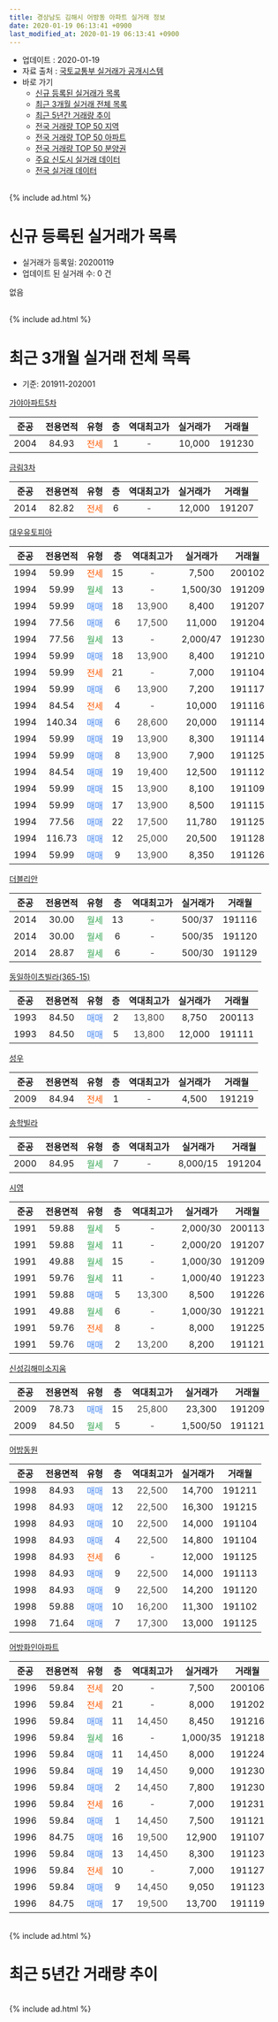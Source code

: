 ```yaml
---
title: 경상남도 김해시 어방동 아파트 실거래 정보
date: 2020-01-19 06:13:41 +0900
last_modified_at: 2020-01-19 06:13:41 +0900
---
```


* 업데이트 : 2020-01-19
* 자료 출처 : [국토교통부 실거래가 공개시스템](http://rt.molit.go.kr)
* 바로 가기
    * [신규 등록된 실거래가 목록](#신규-등록된-실거래가-목록)
    * [최근 3개월 실거래 전체 목록](#최근-3개월-실거래-전체-목록)
    * [최근 5년간 거래량 추이](#최근-5년간-거래량-추이)
    * [전국 거래량 TOP 50 지역](https://apt-info.github.io/apt-trade-info/최근-3개월-전국에서-가장-거래가-많이-발생한-지역)
    * [전국 거래량 TOP 50 아파트](https://apt-info.github.io/apt-trade-info/최근-3개월-전국에서-가장-거래가-많이-발생한-아파트)
    * [전국 거래량 TOP 50 분양권](https://apt-info.github.io/apt-trade-info/최근-3개월-전국에서-가장-거래가-많이-발생한-분양권)
    * [주요 신도시 실거래 데이터](https://apt-info.github.io/apt-trade-info/주요-신도시)
    * [전국 실거래 데이터](https://apt-info.github.io/apt-trade-info/전국)
<br>
{% include ad.html %}
<br>

# 신규 등록된 실거래가 목록
* 실거래가 등록일: 20200119
* 업데이트 된 실거래 수: 0 건

없음

<br>
{% include ad.html %}
<br>

# 최근 3개월 실거래 전체 목록
* 기준: 201911-202001


[가야아파트5차](https://search.naver.com/search.naver?query=%EA%B2%BD%EC%83%81%EB%82%A8%EB%8F%84+%EA%B9%80%ED%95%B4%EC%8B%9C+%EC%96%B4%EB%B0%A9%EB%8F%99+%EA%B0%80%EC%95%BC%EC%95%84%ED%8C%8C%ED%8A%B85%EC%B0%A8)

|준공|전용면적|유형|층|역대최고가|실거래가|거래월|
|:---:|:---:|:---:|:---:|:---:|:---:|:---:|
|2004|84.93|<span style="color:#ff5a00">전세</span>|1|<span style="color:#444444">-</span>|10,000|191230|

[금림3차](https://search.naver.com/search.naver?query=%EA%B2%BD%EC%83%81%EB%82%A8%EB%8F%84+%EA%B9%80%ED%95%B4%EC%8B%9C+%EC%96%B4%EB%B0%A9%EB%8F%99+%EA%B8%88%EB%A6%BC3%EC%B0%A8)

|준공|전용면적|유형|층|역대최고가|실거래가|거래월|
|:---:|:---:|:---:|:---:|:---:|:---:|:---:|
|2014|82.82|<span style="color:#ff5a00">전세</span>|6|<span style="color:#444444">-</span>|12,000|191207|

[대우유토피아](https://search.naver.com/search.naver?query=%EA%B2%BD%EC%83%81%EB%82%A8%EB%8F%84+%EA%B9%80%ED%95%B4%EC%8B%9C+%EC%96%B4%EB%B0%A9%EB%8F%99+%EB%8C%80%EC%9A%B0%EC%9C%A0%ED%86%A0%ED%94%BC%EC%95%84)

|준공|전용면적|유형|층|역대최고가|실거래가|거래월|
|:---:|:---:|:---:|:---:|:---:|:---:|:---:|
|1994|59.99|<span style="color:#ff5a00">전세</span>|15|<span style="color:#444444">-</span>|7,500|200102|
|1994|59.99|<span style="color:#34a853">월세</span>|13|<span style="color:#444444">-</span>|1,500/30|191209|
|1994|59.99|<span style="color:#4285f3">매매</span>|18|<span style="color:#444444">13,900</span>|8,400|191207|
|1994|77.56|<span style="color:#4285f3">매매</span>|6|<span style="color:#444444">17,500</span>|11,000|191204|
|1994|77.56|<span style="color:#34a853">월세</span>|13|<span style="color:#444444">-</span>|2,000/47|191230|
|1994|59.99|<span style="color:#4285f3">매매</span>|18|<span style="color:#444444">13,900</span>|8,400|191210|
|1994|59.99|<span style="color:#ff5a00">전세</span>|21|<span style="color:#444444">-</span>|7,000|191104|
|1994|59.99|<span style="color:#4285f3">매매</span>|6|<span style="color:#444444">13,900</span>|7,200|191117|
|1994|84.54|<span style="color:#ff5a00">전세</span>|4|<span style="color:#444444">-</span>|10,000|191116|
|1994|140.34|<span style="color:#4285f3">매매</span>|6|<span style="color:#444444">28,600</span>|20,000|191114|
|1994|59.99|<span style="color:#4285f3">매매</span>|19|<span style="color:#444444">13,900</span>|8,300|191114|
|1994|59.99|<span style="color:#4285f3">매매</span>|8|<span style="color:#444444">13,900</span>|7,900|191125|
|1994|84.54|<span style="color:#4285f3">매매</span>|19|<span style="color:#444444">19,400</span>|12,500|191112|
|1994|59.99|<span style="color:#4285f3">매매</span>|15|<span style="color:#444444">13,900</span>|8,100|191109|
|1994|59.99|<span style="color:#4285f3">매매</span>|17|<span style="color:#444444">13,900</span>|8,500|191115|
|1994|77.56|<span style="color:#4285f3">매매</span>|22|<span style="color:#444444">17,500</span>|11,780|191125|
|1994|116.73|<span style="color:#4285f3">매매</span>|12|<span style="color:#444444">25,000</span>|20,500|191128|
|1994|59.99|<span style="color:#4285f3">매매</span>|9|<span style="color:#444444">13,900</span>|8,350|191126|

[더블리안](https://search.naver.com/search.naver?query=%EA%B2%BD%EC%83%81%EB%82%A8%EB%8F%84+%EA%B9%80%ED%95%B4%EC%8B%9C+%EC%96%B4%EB%B0%A9%EB%8F%99+%EB%8D%94%EB%B8%94%EB%A6%AC%EC%95%88)

|준공|전용면적|유형|층|역대최고가|실거래가|거래월|
|:---:|:---:|:---:|:---:|:---:|:---:|:---:|
|2014|30.00|<span style="color:#34a853">월세</span>|13|<span style="color:#444444">-</span>|500/37|191116|
|2014|30.00|<span style="color:#34a853">월세</span>|6|<span style="color:#444444">-</span>|500/35|191120|
|2014|28.87|<span style="color:#34a853">월세</span>|6|<span style="color:#444444">-</span>|500/30|191129|

[동일하이츠빌라(365-15)](https://search.naver.com/search.naver?query=%EA%B2%BD%EC%83%81%EB%82%A8%EB%8F%84+%EA%B9%80%ED%95%B4%EC%8B%9C+%EC%96%B4%EB%B0%A9%EB%8F%99+%EB%8F%99%EC%9D%BC%ED%95%98%EC%9D%B4%EC%B8%A0%EB%B9%8C%EB%9D%BC%28365-15%29)

|준공|전용면적|유형|층|역대최고가|실거래가|거래월|
|:---:|:---:|:---:|:---:|:---:|:---:|:---:|
|1993|84.50|<span style="color:#4285f3">매매</span>|2|<span style="color:#444444">13,800</span>|8,750|200113|
|1993|84.50|<span style="color:#4285f3">매매</span>|5|<span style="color:#444444">13,800</span>|12,000|191111|

[성우](https://search.naver.com/search.naver?query=%EA%B2%BD%EC%83%81%EB%82%A8%EB%8F%84+%EA%B9%80%ED%95%B4%EC%8B%9C+%EC%96%B4%EB%B0%A9%EB%8F%99+%EC%84%B1%EC%9A%B0)

|준공|전용면적|유형|층|역대최고가|실거래가|거래월|
|:---:|:---:|:---:|:---:|:---:|:---:|:---:|
|2009|84.94|<span style="color:#ff5a00">전세</span>|1|<span style="color:#444444">-</span>|4,500|191219|

[송학빌라](https://search.naver.com/search.naver?query=%EA%B2%BD%EC%83%81%EB%82%A8%EB%8F%84+%EA%B9%80%ED%95%B4%EC%8B%9C+%EC%96%B4%EB%B0%A9%EB%8F%99+%EC%86%A1%ED%95%99%EB%B9%8C%EB%9D%BC)

|준공|전용면적|유형|층|역대최고가|실거래가|거래월|
|:---:|:---:|:---:|:---:|:---:|:---:|:---:|
|2000|84.95|<span style="color:#34a853">월세</span>|7|<span style="color:#444444">-</span>|8,000/15|191204|

[시영](https://search.naver.com/search.naver?query=%EA%B2%BD%EC%83%81%EB%82%A8%EB%8F%84+%EA%B9%80%ED%95%B4%EC%8B%9C+%EC%96%B4%EB%B0%A9%EB%8F%99+%EC%8B%9C%EC%98%81)

|준공|전용면적|유형|층|역대최고가|실거래가|거래월|
|:---:|:---:|:---:|:---:|:---:|:---:|:---:|
|1991|59.88|<span style="color:#34a853">월세</span>|5|<span style="color:#444444">-</span>|2,000/30|200113|
|1991|59.88|<span style="color:#34a853">월세</span>|11|<span style="color:#444444">-</span>|2,000/20|191207|
|1991|49.88|<span style="color:#34a853">월세</span>|15|<span style="color:#444444">-</span>|1,000/30|191209|
|1991|59.76|<span style="color:#34a853">월세</span>|11|<span style="color:#444444">-</span>|1,000/40|191223|
|1991|59.88|<span style="color:#4285f3">매매</span>|5|<span style="color:#444444">13,300</span>|8,500|191226|
|1991|49.88|<span style="color:#34a853">월세</span>|6|<span style="color:#444444">-</span>|1,000/30|191221|
|1991|59.76|<span style="color:#ff5a00">전세</span>|8|<span style="color:#444444">-</span>|8,000|191225|
|1991|59.76|<span style="color:#4285f3">매매</span>|2|<span style="color:#444444">13,200</span>|8,200|191121|

[신성김해미소지움](https://search.naver.com/search.naver?query=%EA%B2%BD%EC%83%81%EB%82%A8%EB%8F%84+%EA%B9%80%ED%95%B4%EC%8B%9C+%EC%96%B4%EB%B0%A9%EB%8F%99+%EC%8B%A0%EC%84%B1%EA%B9%80%ED%95%B4%EB%AF%B8%EC%86%8C%EC%A7%80%EC%9B%80)

|준공|전용면적|유형|층|역대최고가|실거래가|거래월|
|:---:|:---:|:---:|:---:|:---:|:---:|:---:|
|2009|78.73|<span style="color:#4285f3">매매</span>|15|<span style="color:#444444">25,800</span>|23,300|191209|
|2009|84.50|<span style="color:#34a853">월세</span>|5|<span style="color:#444444">-</span>|1,500/50|191121|

[어방동원](https://search.naver.com/search.naver?query=%EA%B2%BD%EC%83%81%EB%82%A8%EB%8F%84+%EA%B9%80%ED%95%B4%EC%8B%9C+%EC%96%B4%EB%B0%A9%EB%8F%99+%EC%96%B4%EB%B0%A9%EB%8F%99%EC%9B%90)

|준공|전용면적|유형|층|역대최고가|실거래가|거래월|
|:---:|:---:|:---:|:---:|:---:|:---:|:---:|
|1998|84.93|<span style="color:#4285f3">매매</span>|13|<span style="color:#444444">22,500</span>|14,700|191211|
|1998|84.93|<span style="color:#4285f3">매매</span>|12|<span style="color:#444444">22,500</span>|16,300|191215|
|1998|84.93|<span style="color:#4285f3">매매</span>|10|<span style="color:#444444">22,500</span>|14,000|191104|
|1998|84.93|<span style="color:#4285f3">매매</span>|4|<span style="color:#444444">22,500</span>|14,800|191104|
|1998|84.93|<span style="color:#ff5a00">전세</span>|6|<span style="color:#444444">-</span>|12,000|191125|
|1998|84.93|<span style="color:#4285f3">매매</span>|9|<span style="color:#444444">22,500</span>|14,000|191113|
|1998|84.93|<span style="color:#4285f3">매매</span>|9|<span style="color:#444444">22,500</span>|14,200|191120|
|1998|59.88|<span style="color:#4285f3">매매</span>|10|<span style="color:#444444">16,200</span>|11,300|191102|
|1998|71.64|<span style="color:#4285f3">매매</span>|7|<span style="color:#444444">17,300</span>|13,000|191125|


<script async src="//pagead2.googlesyndication.com/pagead/js/adsbygoogle.js"></script>
<!-- 기본 -->
<ins class="adsbygoogle"
     style="display:block"
     data-ad-client="ca-pub-1142216861245946"
     data-ad-slot="4805727019"
     data-ad-format="auto"
     data-full-width-responsive="true"></ins>
<script>
(adsbygoogle = window.adsbygoogle || []).push({});
</script>


[어방화인아파트](https://search.naver.com/search.naver?query=%EA%B2%BD%EC%83%81%EB%82%A8%EB%8F%84+%EA%B9%80%ED%95%B4%EC%8B%9C+%EC%96%B4%EB%B0%A9%EB%8F%99+%EC%96%B4%EB%B0%A9%ED%99%94%EC%9D%B8%EC%95%84%ED%8C%8C%ED%8A%B8)

|준공|전용면적|유형|층|역대최고가|실거래가|거래월|
|:---:|:---:|:---:|:---:|:---:|:---:|:---:|
|1996|59.84|<span style="color:#ff5a00">전세</span>|20|<span style="color:#444444">-</span>|7,500|200106|
|1996|59.84|<span style="color:#ff5a00">전세</span>|21|<span style="color:#444444">-</span>|8,000|191202|
|1996|59.84|<span style="color:#4285f3">매매</span>|11|<span style="color:#444444">14,450</span>|8,450|191216|
|1996|59.84|<span style="color:#34a853">월세</span>|16|<span style="color:#444444">-</span>|1,000/35|191218|
|1996|59.84|<span style="color:#4285f3">매매</span>|11|<span style="color:#444444">14,450</span>|8,000|191224|
|1996|59.84|<span style="color:#4285f3">매매</span>|19|<span style="color:#444444">14,450</span>|9,000|191230|
|1996|59.84|<span style="color:#4285f3">매매</span>|2|<span style="color:#444444">14,450</span>|7,800|191230|
|1996|59.84|<span style="color:#ff5a00">전세</span>|16|<span style="color:#444444">-</span>|7,000|191231|
|1996|59.84|<span style="color:#4285f3">매매</span>|1|<span style="color:#444444">14,450</span>|7,500|191121|
|1996|84.75|<span style="color:#4285f3">매매</span>|16|<span style="color:#444444">19,500</span>|12,900|191107|
|1996|59.84|<span style="color:#4285f3">매매</span>|13|<span style="color:#444444">14,450</span>|8,300|191123|
|1996|59.84|<span style="color:#ff5a00">전세</span>|10|<span style="color:#444444">-</span>|7,000|191127|
|1996|59.84|<span style="color:#4285f3">매매</span>|9|<span style="color:#444444">14,450</span>|9,050|191123|
|1996|84.75|<span style="color:#4285f3">매매</span>|17|<span style="color:#444444">19,500</span>|13,700|191119|


<br>
{% include ad.html %}
<br>

# 최근 5년간 거래량 추이


<div style="width:100%;">
    <canvas id="deal_progress" height="200"></canvas>
</div>

<script>
new Chart(document.getElementById("deal_progress"), {
    type: 'line',
    data: {
        labels: ['201501','201502','201503','201504','201505','201506','201507','201508','201509','201510','201511','201512','201601','201602','201603','201604','201605','201606','201607','201608','201609','201610','201611','201612','201701','201702','201703','201704','201705','201706','201707','201708','201709','201710','201711','201712','201801','201802','201803','201804','201805','201806','201807','201808','201809','201810','201811','201812','201901','201902','201903','201904','201905','201906','201907','201908','201909','201910','201911','201912','202001'],
        datasets: [{
            label: '매매',
            pointRadius: 1,
            data: [48, 45, 75, 57, 46, 58, 48, 50, 57, 56, 38, 39, 30, 32, 51, 28, 37, 36, 30, 39, 35, 36, 26, 29, 29, 29, 33, 37, 32, 41, 28, 17, 25, 12, 26, 14, 21, 21, 22, 28, 12, 20, 13, 16, 31, 29, 25, 11, 18, 13, 23, 13, 28, 15, 19, 17, 22, 21, 23, 11, 1],
            borderColor: "rgba(255, 201, 14, 1)",
            backgroundColor: "rgba(255, 201, 14, 0.5)",
            fill: false,
            lineTension: 0
        },{
            label: '전월세',
            pointRadius: 1,
            data: [18, 26, 15, 17, 10, 14, 15, 6, 10, 26, 19, 13, 12, 11, 9, 16, 11, 12, 8, 6, 11, 16, 8, 5, 10, 12, 12, 10, 13, 12, 9, 13, 16, 11, 14, 13, 14, 4, 17, 10, 13, 17, 11, 12, 17, 16, 20, 7, 13, 19, 20, 13, 12, 16, 20, 12, 17, 16, 8, 14, 3],
            borderColor: "rgba(0, 141, 185, 1)",
            backgroundColor: "rgba(0, 141, 185, 0.5)",
            fill: false,
            lineTension: 0
        }
        ]
    },
    options: {
        responsive: true,
        title: {
            display: false
        },
        tooltips: {
            mode: 'index',
            intersect: false
        },
        hover: {
            mode: 'nearest',
            intersect: true
        },
        scales: {
            xAxes: [{
                display: true,
                scaleLabel: {
                    display: true,
                    labelString: '년/월'
                }
            }],
            yAxes: [{
                display: true,
                ticks: {
                    suggestedMin: 0,
                },
                scaleLabel: {
                    display: true,
                    labelString: '실거래 수'
                }
            }]
        }
    }
});

</script>


<br>
{% include ad.html %}
<br>

